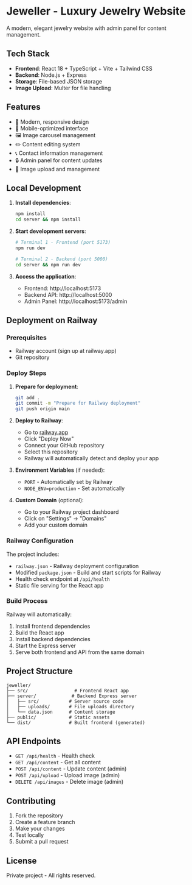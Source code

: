 # Jeweller - Luxury Jewelry Website

A modern, elegant jewelry website with admin panel for content management.

## Tech Stack

- **Frontend**: React 18 + TypeScript + Vite + Tailwind CSS
- **Backend**: Node.js + Express
- **Storage**: File-based JSON storage
- **Image Upload**: Multer for file handling

## Features

- 🎨 Modern, responsive design
- 📱 Mobile-optimized interface
- 🖼️ Image carousel management
- ✏️ Content editing system
- 📞 Contact information management
- 🔒 Admin panel for content updates
- 📸 Image upload and management

## Local Development

1. **Install dependencies**:
   ```bash
   npm install
   cd server && npm install
   ```

2. **Start development servers**:
   ```bash
   # Terminal 1 - Frontend (port 5173)
   npm run dev
   
   # Terminal 2 - Backend (port 5000)
   cd server && npm run dev
   ```

3. **Access the application**:
   - Frontend: http://localhost:5173
   - Backend API: http://localhost:5000
   - Admin Panel: http://localhost:5173/admin

## Deployment on Railway

### Prerequisites
- Railway account (sign up at railway.app)
- Git repository

### Deploy Steps

1. **Prepare for deployment**:
   ```bash
   git add .
   git commit -m "Prepare for Railway deployment"
   git push origin main
   ```

2. **Deploy to Railway**:
   - Go to [railway.app](https://railway.app)
   - Click "Deploy Now"
   - Connect your GitHub repository
   - Select this repository
   - Railway will automatically detect and deploy your app

3. **Environment Variables** (if needed):
   - `PORT` - Automatically set by Railway
   - `NODE_ENV=production` - Set automatically

4. **Custom Domain** (optional):
   - Go to your Railway project dashboard
   - Click on "Settings" → "Domains"
   - Add your custom domain

### Railway Configuration

The project includes:
- `railway.json` - Railway deployment configuration
- Modified `package.json` - Build and start scripts for Railway
- Health check endpoint at `/api/health`
- Static file serving for the React app

### Build Process

Railway will automatically:
1. Install frontend dependencies
2. Build the React app
3. Install backend dependencies
4. Start the Express server
5. Serve both frontend and API from the same domain

## Project Structure

```
jeweller/
├── src/                 # Frontend React app
├── server/             # Backend Express server
│   ├── src/           # Server source code
│   ├── uploads/       # File uploads directory
│   └── data.json      # Content storage
├── public/            # Static assets
└── dist/              # Built frontend (generated)
```

## API Endpoints

- `GET /api/health` - Health check
- `GET /api/content` - Get all content
- `POST /api/content` - Update content (admin)
- `POST /api/upload` - Upload image (admin)
- `DELETE /api/images` - Delete image (admin)

## Contributing

1. Fork the repository
2. Create a feature branch
3. Make your changes
4. Test locally
5. Submit a pull request

## License

Private project - All rights reserved. 